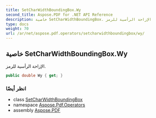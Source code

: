 ```yaml
---
title: SetCharWidthBoundingBox.Wy
second_title: Aspose.PDF for .NET API Reference
description: خاصية SetCharWidthBoundingBox. الإزاحة الرأسية للرمز
type: docs
weight: 70
url: /ar/net/aspose.pdf.operators/setcharwidthboundingbox/wy/
---
```

## خاصية SetCharWidthBoundingBox.Wy

الإزاحة الرأسية للرمز.

```csharp
public double Wy { get; }
```

### انظر أيضًا

* class [SetCharWidthBoundingBox](../)
* namespace [Aspose.Pdf.Operators](../../../aspose.pdf.operators/)
* assembly [Aspose.PDF](../../../)